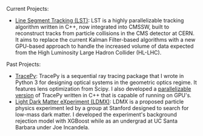 Current Projects:

- [Line Segment Tracking (LST)](https://github.com/cms-sw/cmssw): LST is a highly parallelizable tracking algorithm written in C++, now integrated into CMSSW, built to reconstruct tracks from particle collisions in the CMS detector at CERN. It aims to replace the current Kalman Filter-based algorithms with a new GPU-based approach to handle the increased volume of data expected from the High Luminosity Large Hadron Collider (HL-LHC).
  
Past Projects:
- [TracePy](https://github.com/GNiendorf/tracepy): TracePy is a sequential ray tracing package that I wrote in Python 3 for designing optical systems in the geometric optics regime. It features lens optimization from Scipy. I also developed a [parallelizable version](https://github.com/GNiendorf/Tracepy-Fast) of TracePy written in C++ that is capable of running on GPU's.
- [Light Dark Matter eXperiment (LDMX)](https://github.com/LDMX-Software/ldmx-sw): LDMX is a proposed particle physics experiment led by a group at Stanford designed to search for low-mass dark matter. I developed the experiment's background rejection model with XGBoost while as an undergrad at UC Santa Barbara under Joe Incandela.
